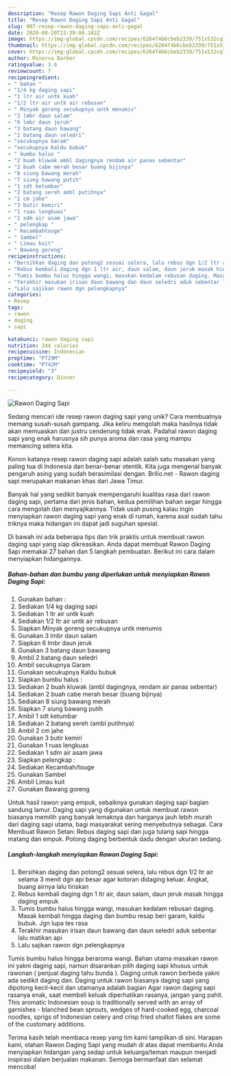 ```yaml
---
description: "Resep Rawon Daging Sapi Anti Gagal"
title: "Resep Rawon Daging Sapi Anti Gagal"
slug: 907-resep-rawon-daging-sapi-anti-gagal
date: 2020-08-20T23:39:04.182Z
image: https://img-global.cpcdn.com/recipes/6264f4b6cbeb2339/751x532cq70/rawon-daging-sapi-foto-resep-utama.jpg
thumbnail: https://img-global.cpcdn.com/recipes/6264f4b6cbeb2339/751x532cq70/rawon-daging-sapi-foto-resep-utama.jpg
cover: https://img-global.cpcdn.com/recipes/6264f4b6cbeb2339/751x532cq70/rawon-daging-sapi-foto-resep-utama.jpg
author: Minerva Barber
ratingvalue: 3.6
reviewcount: 7
recipeingredient:
- " bahan "
- "1/4 kg daging sapi"
- "1 ltr air untk kuah"
- "1/2 ltr air untk air rebusan"
- " Minyak goreng secukupnya untk menumis"
- "3 lmbr daun salam"
- "6 lmbr daun jeruk"
- "3 batang daun bawang"
- "2 batang daun seledri"
- "secukupnya Garam"
- "secukupnya Kaldu bubuk"
- " bumbu halus "
- "2 buah kluwak ambl dagingnya rendam air panas sebentar"
- "2 buah cabe merah besar buang bijinya"
- "8 siung bawang merah"
- "7 siung bawang putih"
- "1 sdt ketumbar"
- "2 batang sereh ambl putihnya"
- "2 cm jahe"
- "3 butir kemiri"
- "1 ruas lengkuas"
- "1 sdm air asam jawa"
- " pelengkap "
- " Kecambahtouge"
- " Sambel"
- " Limau kuit"
- " Bawang goreng"
recipeinstructions:
- "Bersihkan daging dan potong2 sesuai selera, lalu rebus dgn 1/2 ltr air selama 3 menit dgn api besar agar kotoran didaging keluar. Angkat, buang airnya lalu tiriskan"
- "Rebus kembali daging dgn 1 ltr air, daun salam, daun jeruk masak hingga daging empuk"
- "Tumis bumbu halus hingga wangi, masukan kedalam rebusan daging. Masak kembali hingga daging dan bumbu resap beri garam, kaldu bubuk. Jgn lupa tes rasa"
- "Terakhir masukan irisan daun bawang dan daun seledri aduk sebentar lalu matikan api"
- "Lalu sajikan rawon dgn pelengkapnya"
categories:
- Resep
tags:
- rawon
- daging
- sapi

katakunci: rawon daging sapi 
nutrition: 244 calories
recipecuisine: Indonesian
preptime: "PT29M"
cooktime: "PT42M"
recipeyield: "3"
recipecategory: Dinner

---
```



![Rawon Daging Sapi](https://img-global.cpcdn.com/recipes/6264f4b6cbeb2339/751x532cq70/rawon-daging-sapi-foto-resep-utama.jpg)

Sedang mencari ide resep rawon daging sapi yang unik? Cara membuatnya memang susah-susah gampang. Jika keliru mengolah maka hasilnya tidak akan memuaskan dan justru cenderung tidak enak. Padahal rawon daging sapi yang enak harusnya sih punya aroma dan rasa yang mampu memancing selera kita.

Konon katanya resep rawon daging sapi adalah salah satu masakan yang paling tua di Indonesia dan benar-benar otentik. Kita juga mengenal banyak pengaruh asing yang sudah berasimilasi dengan. Brilio.net - Rawon daging sapi merupakan makanan khas dari Jawa Timur.

Banyak hal yang sedikit banyak mempengaruhi kualitas rasa dari rawon daging sapi, pertama dari jenis bahan, kedua pemilihan bahan segar hingga cara mengolah dan menyajikannya. Tidak usah pusing kalau ingin menyiapkan rawon daging sapi yang enak di rumah, karena asal sudah tahu triknya maka hidangan ini dapat jadi suguhan spesial.


Di bawah ini ada beberapa tips dan trik praktis untuk membuat rawon daging sapi yang siap dikreasikan. Anda dapat membuat Rawon Daging Sapi memakai 27 bahan dan 5 langkah pembuatan. Berikut ini cara dalam menyiapkan hidangannya.

<!--inarticleads1-->

##### Bahan-bahan dan bumbu yang diperlukan untuk menyiapkan Rawon Daging Sapi:

1. Gunakan  bahan :
1. Sediakan 1/4 kg daging sapi
1. Sediakan 1 ltr air untk kuah
1. Sediakan 1/2 ltr air untk air rebusan
1. Siapkan  Minyak goreng secukupnya untk menumis
1. Gunakan 3 lmbr daun salam
1. Siapkan 6 lmbr daun jeruk
1. Gunakan 3 batang daun bawang
1. Ambil 2 batang daun seledri
1. Ambil secukupnya Garam
1. Gunakan secukupnya Kaldu bubuk
1. Siapkan  bumbu halus :
1. Sediakan 2 buah kluwak (ambl dagingnya, rendam air panas sebentar)
1. Sediakan 2 buah cabe merah besar (buang bijinya)
1. Sediakan 8 siung bawang merah
1. Siapkan 7 siung bawang putih
1. Ambil 1 sdt ketumbar
1. Sediakan 2 batang sereh (ambl putihnya)
1. Ambil 2 cm jahe
1. Gunakan 3 butir kemiri
1. Gunakan 1 ruas lengkuas
1. Sediakan 1 sdm air asam jawa
1. Siapkan  pelengkap :
1. Sediakan  Kecambah/touge
1. Gunakan  Sambel
1. Ambil  Limau kuit
1. Gunakan  Bawang goreng


Untuk hasil rawon yang empuk, sebaiknya gunakan daging sapi bagian sandung lamur. Daging sapi yang digunakan untuk membuat rawon biasanya memilih yang banyak lemaknya dan harganya jauh lebih murah dari daging sapi utama, bagi masyarakat sering menyebutnya sebagai. Cara Membuat Rawon Setan: Rebus daging sapi dan juga tulang sapi hingga matang dan empuk. Potong daging berbentuk dadu dengan ukuran sedang. 

<!--inarticleads2-->

##### Langkah-langkah menyiapkan Rawon Daging Sapi:

1. Bersihkan daging dan potong2 sesuai selera, lalu rebus dgn 1/2 ltr air selama 3 menit dgn api besar agar kotoran didaging keluar. Angkat, buang airnya lalu tiriskan
1. Rebus kembali daging dgn 1 ltr air, daun salam, daun jeruk masak hingga daging empuk
1. Tumis bumbu halus hingga wangi, masukan kedalam rebusan daging. Masak kembali hingga daging dan bumbu resap beri garam, kaldu bubuk. Jgn lupa tes rasa
1. Terakhir masukan irisan daun bawang dan daun seledri aduk sebentar lalu matikan api
1. Lalu sajikan rawon dgn pelengkapnya


Tumis bumbu halus hingga beraroma wangi. Bahan utama masakan rawon ini yakni daging sapi, namun disarankan pilih daging sapi khusus untuk rawonan ( penjual daging tahu bunda ). Daging untuk rawon berbeda yakni ada sedikit daging dan. Daging untuk rawon biasanya daging sapi yang dipotong kecil-kecil dan utamanya adalah bagian Agar rawon daging sapi rasanya enak, saat membeli keluak diperhatikan rasanya, jangan yang pahit. This aromatic Indonesian soup is traditionally served with an array of garnishes - blanched bean sprouts, wedges of hard-cooked egg, charcoal noodles, sprigs of Indonesian celery and crisp fried shallot flakes are some of the customary additions. 

Terima kasih telah membaca resep yang tim kami tampilkan di sini. Harapan kami, olahan Rawon Daging Sapi yang mudah di atas dapat membantu Anda menyiapkan hidangan yang sedap untuk keluarga/teman maupun menjadi inspirasi dalam berjualan makanan. Semoga bermanfaat dan selamat mencoba!
